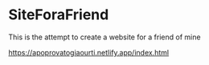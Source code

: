 # SiteForaFriend

This is the attempt to create a website for a friend of mine 

https://apoprovatogiaourti.netlify.app/index.html
